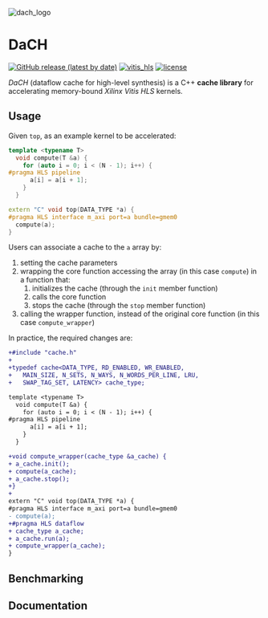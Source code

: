![dach_logo](https://user-images.githubusercontent.com/5991825/196959914-0750dd8c-b089-4b53-b077-b3f5b2a78039.svg)

# DaCH
[![GitHub release (latest by date)](https://img.shields.io/github/v/release/brigio345/hls_cache)](https://github.com/brigio345/hls_cache/releases/latest)
[![vitis_hls](https://img.shields.io/badge/vitis--hls-2020.1%20--%202021.2-blue)](https://docs.xilinx.com/r/2021.2-English/ug1399-vitis-hls/Getting-Started-with-Vitis-HLS)
[![license](https://img.shields.io/badge/license-BSD--3--Clause%20-blue)](https://github.com/brigio345/hls_cache/blob/master/LICENSE)

_DaCH_ (dataflow cache for high-level synthesis) is a C++ **cache library** for accelerating memory-bound *Xilinx Vitis HLS* kernels.

## Usage
Given `top`, as an example kernel to be accelerated:
```cpp
template <typename T>
  void compute(T &a) {
    for (auto i = 0; i < (N - 1); i++) {
#pragma HLS pipeline
      a[i] = a[i + 1];
    }
  }

extern "C" void top(DATA_TYPE *a) {
#pragma HLS interface m_axi port=a bundle=gmem0
  compute(a);
}
```

Users can associate a cache to the `a` array by:
1. setting the cache parameters
2. wrapping the core function accessing the array (in this case `compute`) in a function that:
    1. initializes the cache (through the `init` member function)
    2. calls the core function
    3. stops the cache (through the `stop` member function)
3. calling the wrapper function, instead of the original core function (in this case `compute_wrapper`)

In practice, the required changes are:
```diff
+#include "cache.h"
+
+typedef cache<DATA_TYPE, RD_ENABLED, WR_ENABLED,
+   MAIN_SIZE, N_SETS, N_WAYS, N_WORDS_PER_LINE, LRU,
+   SWAP_TAG_SET, LATENCY> cache_type;

template <typename T>
  void compute(T &a) {
    for (auto i = 0; i < (N - 1); i++) {
#pragma HLS pipeline
      a[i] = a[i + 1];
    }
  }

+void compute_wrapper(cache_type &a_cache) {
+ a_cache.init();
+ compute(a_cache);
+ a_cache.stop();
+}
+
extern "C" void top(DATA_TYPE *a) {
#pragma HLS interface m_axi port=a bundle=gmem0
- compute(a);
+#pragma HLS dataflow
+ cache_type a_cache;
+ a_cache.run(a);
+ compute_wrapper(a_cache);
}
```

## Benchmarking

## Documentation
